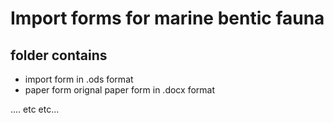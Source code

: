 # Import forms for marine bentic fauna

## folder contains

* import form in .ods format
* paper form orignal paper form in .docx format

.... etc etc... 
